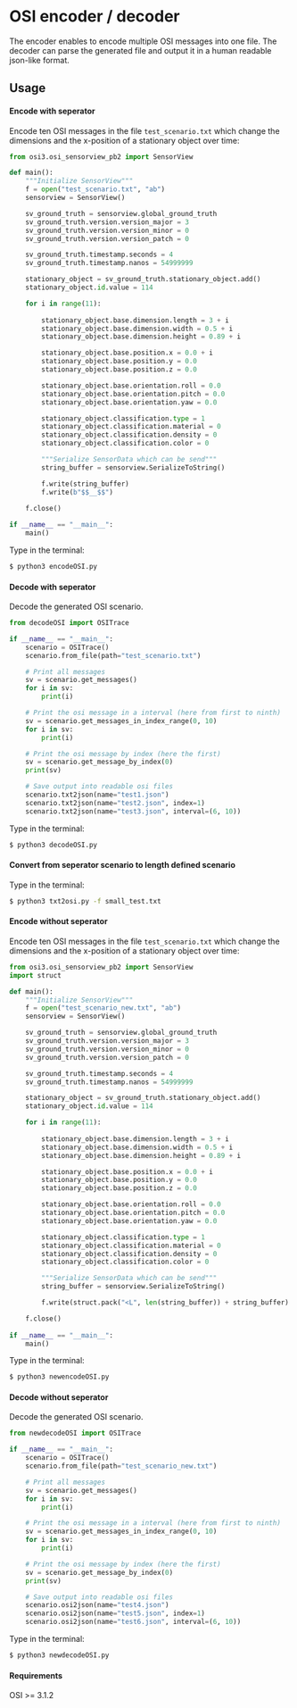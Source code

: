 # OSI encoder / decoder
The encoder enables to encode multiple OSI messages into one file. The decoder can parse the generated file and output it in a human readable json-like format.

## Usage

#### Encode with seperator
Encode ten OSI messages in the file `test_scenario.txt` which change the dimensions and the x-position of a stationary object over time:
```python
from osi3.osi_sensorview_pb2 import SensorView

def main():
    """Initialize SensorView"""
    f = open("test_scenario.txt", "ab")
    sensorview = SensorView()

    sv_ground_truth = sensorview.global_ground_truth
    sv_ground_truth.version.version_major = 3
    sv_ground_truth.version.version_minor = 0
    sv_ground_truth.version.version_patch = 0

    sv_ground_truth.timestamp.seconds = 4
    sv_ground_truth.timestamp.nanos = 54999999

    stationary_object = sv_ground_truth.stationary_object.add()
    stationary_object.id.value = 114

    for i in range(11):
        
        stationary_object.base.dimension.length = 3 + i
        stationary_object.base.dimension.width = 0.5 + i
        stationary_object.base.dimension.height = 0.89 + i

        stationary_object.base.position.x = 0.0 + i
        stationary_object.base.position.y = 0.0 
        stationary_object.base.position.z = 0.0

        stationary_object.base.orientation.roll = 0.0
        stationary_object.base.orientation.pitch = 0.0
        stationary_object.base.orientation.yaw = 0.0 

        stationary_object.classification.type = 1
        stationary_object.classification.material = 0
        stationary_object.classification.density = 0
        stationary_object.classification.color = 0

        """Serialize SensorData which can be send"""
        string_buffer = sensorview.SerializeToString()

        f.write(string_buffer)
        f.write(b"$$__$$")

    f.close()
 
if __name__ == "__main__":
    main()
```
Type in the terminal:
```bash
$ python3 encodeOSI.py
```

#### Decode with seperator
Decode the generated OSI scenario.
```python
from decodeOSI import OSITrace

if __name__ == "__main__":
    scenario = OSITrace()
    scenario.from_file(path="test_scenario.txt")

    # Print all messages
    sv = scenario.get_messages()
    for i in sv:
        print(i)

    # Print the osi message in a interval (here from first to ninth)
    sv = scenario.get_messages_in_index_range(0, 10)
    for i in sv:
        print(i)

    # Print the osi message by index (here the first)
    sv = scenario.get_message_by_index(0)
    print(sv)

    # Save output into readable osi files
    scenario.txt2json(name="test1.json")
    scenario.txt2json(name="test2.json", index=1)
    scenario.txt2json(name="test3.json", interval=(6, 10))
```
Type in the terminal:
```bash
$ python3 decodeOSI.py
```

#### Convert from seperator scenario to length defined scenario

Type in the terminal:
```bash
$ python3 txt2osi.py -f small_test.txt
```

#### Encode without seperator
Encode ten OSI messages in the file `test_scenario.txt` which change the dimensions and the x-position of a stationary object over time:
```python
from osi3.osi_sensorview_pb2 import SensorView
import struct

def main():
    """Initialize SensorView"""
    f = open("test_scenario_new.txt", "ab")
    sensorview = SensorView()

    sv_ground_truth = sensorview.global_ground_truth
    sv_ground_truth.version.version_major = 3
    sv_ground_truth.version.version_minor = 0
    sv_ground_truth.version.version_patch = 0

    sv_ground_truth.timestamp.seconds = 4
    sv_ground_truth.timestamp.nanos = 54999999

    stationary_object = sv_ground_truth.stationary_object.add()
    stationary_object.id.value = 114

    for i in range(11):
        
        stationary_object.base.dimension.length = 3 + i
        stationary_object.base.dimension.width = 0.5 + i
        stationary_object.base.dimension.height = 0.89 + i

        stationary_object.base.position.x = 0.0 + i
        stationary_object.base.position.y = 0.0 
        stationary_object.base.position.z = 0.0

        stationary_object.base.orientation.roll = 0.0
        stationary_object.base.orientation.pitch = 0.0
        stationary_object.base.orientation.yaw = 0.0 

        stationary_object.classification.type = 1
        stationary_object.classification.material = 0
        stationary_object.classification.density = 0
        stationary_object.classification.color = 0

        """Serialize SensorData which can be send"""
        string_buffer = sensorview.SerializeToString()

        f.write(struct.pack("<L", len(string_buffer)) + string_buffer)

    f.close()
 
if __name__ == "__main__":
    main()
```
Type in the terminal:
```bash
$ python3 newencodeOSI.py
```

#### Decode without seperator
Decode the generated OSI scenario.
```python
from newdecodeOSI import OSITrace

if __name__ == "__main__":
    scenario = OSITrace()
    scenario.from_file(path="test_scenario_new.txt")

    # Print all messages
    sv = scenario.get_messages()
    for i in sv:
        print(i)

    # Print the osi message in a interval (here from first to ninth)
    sv = scenario.get_messages_in_index_range(0, 10)
    for i in sv:
        print(i)

    # Print the osi message by index (here the first)
    sv = scenario.get_message_by_index(0)
    print(sv)

    # Save output into readable osi files
    scenario.osi2json(name="test4.json")
    scenario.osi2json(name="test5.json", index=1)
    scenario.osi2json(name="test6.json", interval=(6, 10))
```
Type in the terminal:
```bash
$ python3 newdecodeOSI.py
```

#### Requirements

OSI >= 3.1.2
